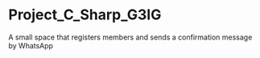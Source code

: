 # Project_C_Sharp_G3IG
A small space that registers members and sends a confirmation message by WhatsApp
